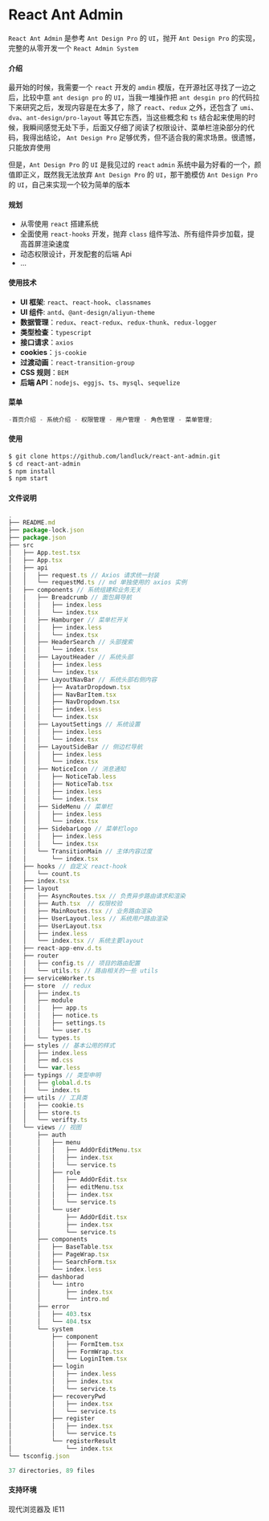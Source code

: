 # React Ant Admin

`React Ant Admin` 是参考 `Ant Design Pro` 的 `UI`，抛开 `Ant Design Pro` 的实现，完整的从零开发一个 `React Admin System`

#### 介绍

最开始的时候，我需要一个 `react` 开发的 `amdin` 模版，在开源社区寻找了一边之后，比较中意 `ant design pro` 的 `UI`，当我一堆操作把 `ant desgin pro` 的代码拉下来研究之后，发现内容是在太多了，除了 `react`、`redux` 之外，还包含了 `umi`、`dva`、`ant-design/pro-layout` 等其它东西，当这些概念和 `ts` 结合起来使用的时候，我瞬间感觉无处下手，后面又仔细了阅读了权限设计、菜单栏渲染部分的代码，我得出结论， `Ant Design Pro` 足够优秀，但不适合我的需求场景。很遗憾，只能放弃使用

但是，`Ant Design Pro` 的 `UI` 是我见过的 `react` `admin` 系统中最为好看的一个，颜值即正义，既然我无法放弃 `Ant Design Pro` 的 `UI`，那干脆模仿 `Ant Design Pro` 的 `UI`，自己来实现一个较为简单的版本

#### 规划

- 从零使用 `react` 搭建系统
- 全面使用 `react-hooks` 开发，抛弃 `class` 组件写法、所有组件异步加载，提高首屏渲染速度
- 动态权限设计，开发配套的后端 Api
- ...

#### 使用技术

- **UI 框架**: `react`、`react-hook`、`classnames`
- **UI 组件**: `antd`、`@ant-design/aliyun-theme`
- **数据管理**：`redux`、`react-redux`、`redux-thunk`、`redux-logger`
- **类型检查**：`typescript`
- **接口请求**：`axios`
- **cookies**：`js-cookie`
- **过渡动画**：`react-transition-group`
- **CSS 规则**：`BEM`
- **后端 API**：`nodejs`、`eggjs`、`ts`、`mysql`、`sequelize`

#### 菜单

```js
-首页介绍 - 系统介绍 - 权限管理 - 用户管理 - 角色管理 - 菜单管理;
```

#### 使用

```bash
$ git clone https://github.com/landluck/react-ant-admin.git
$ cd react-ant-admin
$ npm install
$ npm start

```

#### 文件说明

```js
.
├── README.md
├── package-lock.json
├── package.json
├── src
│   ├── App.test.tsx
│   ├── App.tsx
│   ├── api
│   │   ├── request.ts // Axios 请求统一封装
│   │   └── requestMd.ts // md 单独使用的 axios 实例
│   ├── components // 系统组建和业务无关
│   │   ├── Breadcrumb // 面包屑导航
│   │   │   ├── index.less
│   │   │   └── index.tsx
│   │   ├── Hamburger // 菜单栏开关
│   │   │   ├── index.less
│   │   │   └── index.tsx
│   │   ├── HeaderSearch // 头部搜索
│   │   │   └── index.tsx
│   │   ├── LayoutHeader // 系统头部
│   │   │   ├── index.less
│   │   │   └── index.tsx
│   │   ├── LayoutNavBar // 系统头部右侧内容
│   │   │   ├── AvatarDropdown.tsx
│   │   │   ├── NavBarItem.tsx
│   │   │   ├── NavDropdown.tsx
│   │   │   ├── index.less
│   │   │   └── index.tsx
│   │   ├── LayoutSettings // 系统设置
│   │   │   ├── index.less
│   │   │   └── index.tsx
│   │   ├── LayoutSideBar // 侧边栏导航
│   │   │   ├── index.less
│   │   │   └── index.tsx
│   │   ├── NoticeIcon // 消息通知
│   │   │   ├── NoticeTab.less
│   │   │   ├── NoticeTab.tsx
│   │   │   ├── index.less
│   │   │   └── index.tsx
│   │   ├── SideMenu // 菜单栏
│   │   │   ├── index.less
│   │   │   └── index.tsx
│   │   ├── SidebarLogo // 菜单栏logo
│   │   │   ├── index.less
│   │   │   └── index.tsx
│   │   └── TransitionMain // 主体内容过度
│   │       └── index.tsx
│   ├── hooks // 自定义 react-hook
│   │   └── count.ts
│   ├── index.tsx
│   ├── layout
│   │   ├── AsyncRoutes.tsx // 负责异步路由请求和渲染
│   │   ├── Auth.tsx  // 权限校验
│   │   ├── MainRoutes.tsx // 业务路由渲染
│   │   ├── UserLayout.less // 系统用户路由渲染
│   │   ├── UserLayout.tsx
│   │   ├── index.less
│   │   └── index.tsx // 系统主要layout
│   ├── react-app-env.d.ts
│   ├── router
│   │   ├── config.ts // 项目的路由配置
│   │   └── utils.ts // 路由相关的一些 utils
│   ├── serviceWorker.ts
│   ├── store  // redux
│   │   ├── index.ts
│   │   ├── module
│   │   │   ├── app.ts
│   │   │   ├── notice.ts
│   │   │   ├── settings.ts
│   │   │   └── user.ts
│   │   └── types.ts
│   ├── styles // 基本公用的样式
│   │   ├── index.less
│   │   ├── md.css
│   │   └── var.less
│   ├── typings // 类型申明
│   │   ├── global.d.ts
│   │   └── index.ts
│   ├── utils // 工具类
│   │   ├── cookie.ts
│   │   ├── store.ts
│   │   └── verifty.ts
│   └── views // 视图
│       ├── auth
│       │   ├── menu
│       │   │   ├── AddOrEditMenu.tsx
│       │   │   ├── index.tsx
│       │   │   └── service.ts
│       │   ├── role
│       │   │   ├── AddOrEdit.tsx
│       │   │   ├── editMenu.tsx
│       │   │   ├── index.tsx
│       │   │   └── service.ts
│       │   └── user
│       │       ├── AddOrEdit.tsx
│       │       ├── index.tsx
│       │       └── service.ts
│       ├── components
│       │   ├── BaseTable.tsx
│       │   ├── PageWrap.tsx
│       │   ├── SearchForm.tsx
│       │   └── index.less
│       ├── dashborad
│       │   └── intro
│       │       ├── index.tsx
│       │       └── intro.md
│       ├── error
│       │   ├── 403.tsx
│       │   └── 404.tsx
│       └── system
│           ├── component
│           │   ├── FormItem.tsx
│           │   ├── FormWrap.tsx
│           │   └── LoginItem.tsx
│           ├── login
│           │   ├── index.less
│           │   ├── index.tsx
│           │   └── service.ts
│           ├── recoveryPwd
│           │   ├── index.tsx
│           │   └── service.ts
│           ├── register
│           │   ├── index.tsx
│           │   └── service.ts
│           └── registerResult
│               └── index.tsx
└── tsconfig.json

37 directories, 89 files
```

#### 支持环境

现代浏览器及 IE11
